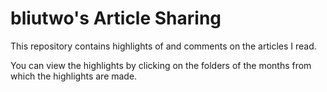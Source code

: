 # bliutwo's Article Sharing

This repository contains highlights of and comments on the articles I read.

You can view the highlights by clicking on the folders of the months from which the highlights are made.
